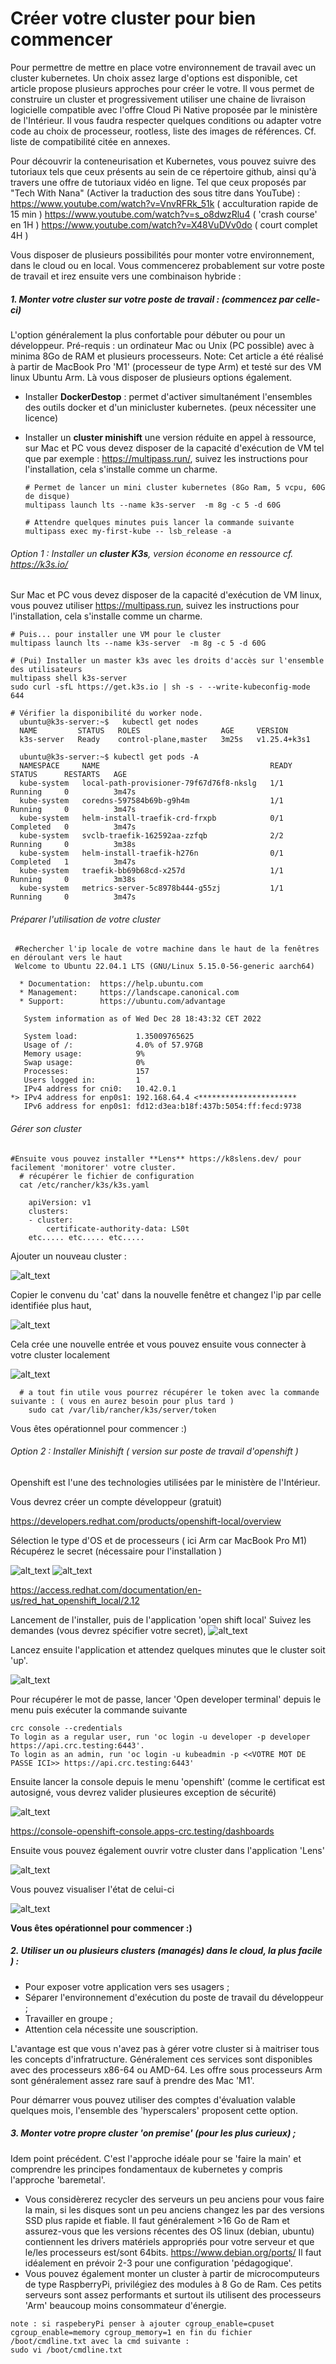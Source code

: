 # Créer votre cluster pour bien commencer

Pour permettre de mettre en place votre environnement de travail avec un cluster kubernetes. Un choix assez large d'options est disponible, cet article propose plusieurs approches pour créer le votre.
Il vous permet de construire un cluster et progressivement utiliser une chaine de livraison logicielle compatible avec l'offre Cloud Pi Native proposée par le ministère de l'Intérieur. Il vous faudra respecter quelques conditions ou adapter votre code au choix de processeur, rootless, liste des images de références. Cf. liste de compatibilité citée en annexes.

Pour découvrir la conteneurisation et Kubernetes, vous pouvez suivre des tutoriaux tels que ceux présents au sein de ce répertoire github, ainsi qu'à travers une offre de tutoriaux vidéo en ligne. Tel que ceux proposés par "Tech With Nana" (Activer la traduction des sous titre dans YouTube) :
https://www.youtube.com/watch?v=VnvRFRk_51k ( acculturation rapide de 15 min )
https://www.youtube.com/watch?v=s_o8dwzRlu4 ( 'crash course' en 1H )
https://www.youtube.com/watch?v=X48VuDVv0do ( court complet 4H )

Vous disposer de plusieurs possibilités pour monter votre environnement, dans le cloud ou en local. Vous commencerez probablement sur votre poste de travail et irez ensuite vers une combinaison hybride :

##### 1. Monter votre cluster sur votre poste de travail : (commencez par celle-ci)
L'option généralement la plus confortable pour débuter ou pour un développeur.
Pré-requis : un ordinateur Mac ou Unix (PC possible) avec à minima 8Go de RAM et plusieurs processeurs.
Note: Cet article a été réalisé à partir de MacBook Pro 'M1' (processeur de type Arm) et testé sur des VM linux Ubuntu Arm.
Là vous disposer de plusieurs options également.
- Installer **DockerDestop** : permet d'activer simultanément l'ensembles des outils docker et d'un minicluster kubernetes.
(peux nécessiter une licence)
- Installer un **cluster minishift** une version réduite en appel à ressource, sur Mac et PC vous devez disposer de la capacité d'exécution de VM tel que par exemple : https://multipass.run/, suivez les instructions pour l'installation, cela s'installe comme un charme.

  ```
  # Permet de lancer un mini cluster kubernetes (8Go Ram, 5 vcpu, 60G de disque)
  multipass launch lts --name k3s-server  -m 8g -c 5 -d 60G

  # Attendre quelques minutes puis lancer la commande suivante
  multipass exec my-first-kube -- lsb_release -a

  ```

###### Option 1 : Installer un **cluster K3s**, version économe en ressource cf. https://k3s.io/

Sur Mac et PC vous devez disposer de la capacité d'exécution de VM linux, vous pouvez utiliser  https://multipass.run, suivez les instructions pour l'installation, cela s'installe comme un charme.

```
# Puis... pour installer une VM pour le cluster
multipass launch lts --name k3s-server  -m 8g -c 5 -d 60G

# (Pui) Installer un master k3s avec les droits d'accès sur l'ensemble des utilisateurs
multipass shell k3s-server
sudo curl -sfL https://get.k3s.io | sh -s - --write-kubeconfig-mode 644

# Vérifier la disponibilité du worker node.
  ubuntu@k3s-server:~$   kubectl get nodes
  NAME         STATUS   ROLES                  AGE     VERSION
  k3s-server   Ready    control-plane,master   3m25s   v1.25.4+k3s1

  ubuntu@k3s-server:~$ kubectl get pods -A
  NAMESPACE     NAME                                      READY   STATUS      RESTARTS   AGE
  kube-system   local-path-provisioner-79f67d76f8-nkslg   1/1     Running     0          3m47s
  kube-system   coredns-597584b69b-g9h4m                  1/1     Running     0          3m47s
  kube-system   helm-install-traefik-crd-frxpb            0/1     Completed   0          3m47s
  kube-system   svclb-traefik-162592aa-zzfqb              2/2     Running     0          3m38s
  kube-system   helm-install-traefik-h276n                0/1     Completed   1          3m47s
  kube-system   traefik-bb69b68cd-x257d                   1/1     Running     0          3m38s
  kube-system   metrics-server-5c8978b444-g55zj           1/1     Running     0          3m47s
```
  ###### Préparer l'utilisation de votre cluster

```
 #Rechercher l'ip locale de votre machine dans le haut de la fenêtres en déroulant vers le haut
 Welcome to Ubuntu 22.04.1 LTS (GNU/Linux 5.15.0-56-generic aarch64)

  * Documentation:  https://help.ubuntu.com
  * Management:     https://landscape.canonical.com
  * Support:        https://ubuntu.com/advantage

   System information as of Wed Dec 28 18:43:32 CET 2022

   System load:             1.35009765625
   Usage of /:              4.0% of 57.97GB
   Memory usage:            9%
   Swap usage:              0%
   Processes:               157
   Users logged in:         1
   IPv4 address for cni0:   10.42.0.1
*> IPv4 address for enp0s1: 192.168.64.4 <**********************
   IPv6 address for enp0s1: fd12:d3ea:b18f:437b:5054:ff:fecd:9738
```

  ###### Gérer son cluster

```
#Ensuite vous pouvez installer **Lens** https://k8slens.dev/ pour facilement 'monitorer' votre cluster.
  # récupérer le fichier de configuration
  cat /etc/rancher/k3s/k3s.yaml

    apiVersion: v1
    clusters:
    - cluster:
        certificate-authority-data: LS0t
    etc..... etc..... etc.....
```
  Ajouter un nouveau cluster :

![alt_text](img/1.png "menu")

 Copier le convenu du 'cat' dans la nouvelle fenêtre et changez l'ip par celle identifiée plus haut,

![alt_text](img/2.png "creation")

Cela crée une nouvelle entrée et vous pouvez ensuite vous connecter à votre cluster localement

![alt_text](img/3.png "creation")


```
  # a tout fin utile vous pourrez récupérer le token avec la commande suivante : ( vous en aurez besoin pour plus tard )
    sudo cat /var/lib/rancher/k3s/server/token
```
Vous êtes opérationnel pour commencer :)


###### Option 2 : Installer Minishift ( version sur poste de travail d'openshift )
Openshift est l'une des technologies utilisées par le ministère de l'Intérieur.

Vous devrez créer un compte développeur (gratuit)

https://developers.redhat.com/products/openshift-local/overview

Sélection le type d'OS et de processeurs ( ici Arm car MacBook Pro M1)
Récupérez le secret (nécessaire pour l'installation )

![alt_text](img/siteopsl.png "menu") ![alt_text](img/dwlgoc.png "menu")

https://access.redhat.com/documentation/en-us/red_hat_openshift_local/2.12

Lancement de l'installer, puis de l'application 'open shift local'
Suivez les demandes (vous devrez spécifier votre secret),
![alt_text](img/oclocal.png "menu")

Lancez ensuite l'application et attendez quelques minutes que le cluster soit 'up'.

![alt_text](img/opsl.png "menu")



Pour récupérer le mot de passe, lancer 'Open developer terminal' depuis le menu puis exécuter la commande suivante

```
crc console --credentials
To login as a regular user, run 'oc login -u developer -p developer https://api.crc.testing:6443'.
To login as an admin, run 'oc login -u kubeadmin -p <<VOTRE MOT DE PASSE ICI>> https://api.crc.testing:6443'

```

Ensuite lancer la console depuis le menu 'openshift'
(comme le certificat est autosigné, vous devrez valider plusieures exception de sécurité)

![alt_text](img/opshmenu.png "openshift")

https://console-openshift-console.apps-crc.testing/dashboards

Ensuite vous pouvez également ouvrir votre cluster dans l'application 'Lens'

![alt_text](img/lens-opsh-setup.png "openshift")

Vous pouvez visualiser l'état de celui-ci

![alt_text](img/lens-opsh-run.png "openshift")

**Vous êtes opérationnel pour commencer :)**

##### 2. Utiliser un ou plusieurs clusters (managés) dans le cloud, la plus facile ) :
- Pour exposer votre application vers ses usagers ;
- Séparer l'environnement d'exécution du poste de travail du développeur ;
- Travailler en groupe ;
- Attention cela nécessite une souscription.

L'avantage est que vous n'avez pas à gérer votre cluster si à maitriser tous les concepts d'infratructure. Généralement ces services sont disponibles avec des processeurs x86-64 ou AMD-64.
Les offre sous processeurs Arm sont généralement assez rare sauf à prendre des Mac 'M1'.

Pour démarrer vous pouvez utiliser des comptes d'évaluation valable quelques mois, l'ensemble des 'hyperscalers' proposent cette option.

##### 3. Monter votre propre cluster 'on premise' (pour les plus curieux) ;
Idem point précédent. C'est l'approche idéale pour se 'faire la main' et comprendre les principes fondamentaux de kubernetes y compris l'approche 'baremetal'.

- Vous considèrerez recycler des serveurs un peu anciens pour vous faire la main, si les disques sont un peu anciens changez les par des versions SSD plus rapide et fiable. Il faut généralement >16 Go de Ram et assurez-vous que les versions récentes des OS linux (debian, ubuntu) contiennent les drivers matériels appropriés pour votre serveur et que le/les processeurs est/sont 64bits. https://www.debian.org/ports/
Il faut idéalement en prévoir 2-3 pour une configuration 'pédagogique'.
- Vous pouvez également monter un cluster à partir de microcomputeurs de type RaspberryPi, privilégiez des modules à 8 Go de Ram. Ces petits serveurs sont assez performants et surtout ils utilisent des processeurs 'Arm' beaucoup moins consommateur d'énergie.
```
note : si raspeberyPi penser à ajouter cgroup_enable=cpuset cgroup_enable=memory cgroup_memory=1 en fin du fichier /boot/cmdline.txt avec la cmd suivante :
sudo vi /boot/cmdline.txt
```
